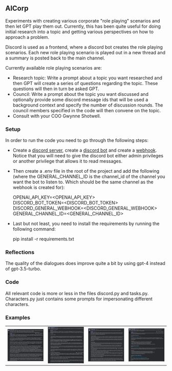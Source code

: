 ## AICorp
Experiments with creating various corporate "role playing" scenarios and then let GPT play them out. Currently, this has been quite useful for doing initial research into a topic and getting various perspectives on how to approach a problem.

Discord is used as a frontend, where a discord bot creates the role playing scenarios. Each new role playing scenario is played out in a new thread and a summary is posted back to the main channel.

Currently available role playing scenarios are:

- Research topic: Write a prompt about a topic you want researched and then GPT will create a series of questions regarding the topic. These questions will then in turn be asked GPT.
- Council: Write a prompt about the topic you want discussed and optionally provide some discord message ids that will be used a background context and specify the number of discussion rounds. The council members specified in the code will then convene on the topic.
- Consult with your COO Gwynne Shotwell.

### Setup
In order to run the code you need to go through the following steps:

- Create a [discord server](https://www.youtube.com/watch?v=Z8ND1XcUomU), create a [discord bot](https://discordpy.readthedocs.io/en/latest/discord.html) and create a [webhook](https://www.youtube.com/watch?v=fKksxz2Gdnc). Notice that you will need to give the discord bot either admin privileges or another privilege that allows it to read messages.
- Then create a .env file in the root of the project and add the following (where the GENERAL_CHANNEL_ID is the channel_id of the channel you want the bot to listen to. Which should be the same channel as the webhook is created for):

    OPENAI_API_KEY=<OPENAI_API_KEY> <br>
    DISCORD_BOT_TOKEN=<DISCORD_BOT_TOKEN> <br>
    DISCORD_GENERAL_WEBHOOK=<DISCORD_GENERAL_WEBHOOK> <br>
    GENERAL_CHANNEL_ID=<GENERAL_CHANNEL_ID>

- Last but not least, you need to install the requirements by running the following command:

    pip install -r requirements.txt

### Reflections
The quality of the dialogues does improve quite a bit by using gpt-4 instead of gpt-3.5-turbo. 


### Code
All relevant code is more or less in the files discord.py and tasks.py. Characters.py just contains some prompts for impersonating different characters.


### Examples
<table><tr>
<td> <img src="./assets/img_1.png" alt="Image 1" width="250px"/> </td>
<td> <img src="./assets/img_2.png" alt="Image 2" width="250px"/> </td>
<td> <img src="./assets/img_3.png" alt="Image 2" width="250px"/> </td>
<td> <img src="./assets/img_4.png" alt="Image 2" width="250px"/> </td>
</tr></table>